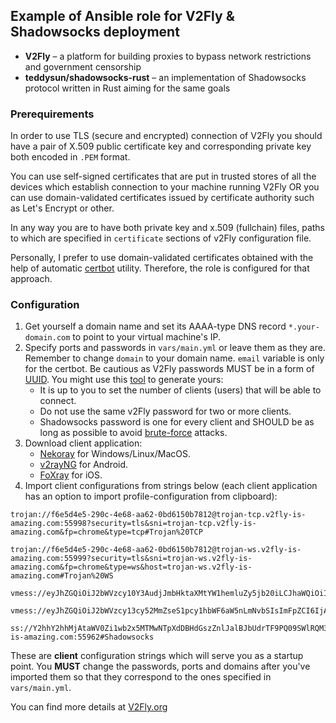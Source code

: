 ## Example of Ansible role for V2Fly & Shadowsocks deployment

- **V2Fly** – a platform for building proxies to bypass network restrictions and government censorship
- **teddysun/shadowsocks-rust** – an implementation of Shadowsocks protocol written in Rust aiming for the same goals

### Prerequirements

In order to use TLS (secure and encrypted) connection of V2Fly you should have a pair of X.509 public certificate key and corresponding private key both encoded in `.PEM` format.

You can use self-signed certificates that are put in trusted stores of all the devices which establish connection to your machine running V2Fly OR you can use domain-validated certificates issued by certificate authority such as Let's Encrypt or other.

In any way you are to have both private key and x.509 (fullchain) files, paths to which are specified in `certificate` sections of v2Fly configuration file.

Personally, I prefer to use domain-validated certificates obtained with the help of automatic [certbot](https://eff-certbot.readthedocs.io/en/latest/) utility. Therefore, the role is configured for that approach.

### Configuration

1. Get yourself a domain name and set its AAAA-type DNS record `*.your-domain.com` to point to your virtual machine's IP.
3. Specify ports and passwords in `vars/main.yml` or leave them as they are. Remember to change `domain` to your domain name. `email` variable is only for the certbot. Be cautious as V2Fly passwords MUST be in a form of [UUID](https://en.wikipedia.org/wiki/Universally_unique_identifier). You might use this [tool](https://www.uuidgenerator.net/version4) to generate yours:
	- It is up to you to set the number of clients (users) that will be able to connect.
	- Do not use the same v2Fly password for two or more clients.
	- Shadowsocks password is one for every client and SHOULD be as long as possible to avoid [brute-force](https://en.wikipedia.org/wiki/Brute-force_attack) attacks.
4. Download client application:
	- [Nekoray](https://github.com/MatsuriDayo/nekoray) for Windows/Linux/MacOS.
	- [v2rayNG](https://github.com/2dust/v2rayNG) for Android.
	- [FoXray](https://apps.apple.com/us/app/foxray/id6448898396)  for iOS.
5. Import client configurations from strings below (each client application has an option to import profile-configuration from clipboard):
```
trojan://f6e5d4e5-290c-4e68-aa62-0bd6150b7812@trojan-tcp.v2fly-is-amazing.com:55998?security=tls&sni=trojan-tcp.v2fly-is-amazing.com&fp=chrome&type=tcp#Trojan%20TCP
```
```
trojan://f6e5d4e5-290c-4e68-aa62-0bd6150b7812@trojan-ws.v2fly-is-amazing.com:55999?security=tls&sni=trojan-ws.v2fly-is-amazing.com&fp=chrome&type=ws&host=trojan-ws.v2fly-is-amazing.com#Trojan%20WS
```
```
vmess://eyJhZGQiOiJ2bWVzcy10Y3AudjJmbHktaXMtYW1hemluZy5jb20iLCJhaWQiOiIwIiwiaG9zdCI6InZtZXNzLXRjcC52MmZseS1pcy1hbWF6aW5nLmNvbSIsImlkIjoiZjZlNWQ0ZTUtMjkwYy00ZTY4LWFhNjItMGJkNjE1MGI3ODEyIiwibmV0IjoidGNwIiwicGF0aCI6IiIsInBvcnQiOiI1NTk5NiIsInBzIjoiVk1FU1MgVENQIiwic2N5IjoiYXV0byIsInNuaSI6InZtZXNzLXRjcC52MmZseS1pcy1hbWF6aW5nLmNvbSIsInRscyI6InRscyIsInR5cGUiOiIiLCJ2IjoiMiJ9
```
```
vmess://eyJhZGQiOiJ2bWVzcy13cy52MmZseS1pcy1hbWF6aW5nLmNvbSIsImFpZCI6IjAiLCJob3N0Ijoidm1lc3Mtd3MudjJmbHktaXMtYW1hemluZy5jb20iLCJpZCI6ImY2ZTVkNGU1LTI5MGMtNGU2OC1hYTYyLTBiZDYxNTBiNzgxMiIsIm5ldCI6IndzIiwicGF0aCI6IiIsInBvcnQiOiI1NTk5NyIsInBzIjoiVk1FU1MgV1MiLCJzY3kiOiJhdXRvIiwic25pIjoidm1lc3Mtd3MudjJmbHktaXMtYW1hemluZy5jb20iLCJ0bHMiOiJ0bHMiLCJ0eXBlIjoiIiwidiI6IjIifQ==
```
```
ss://Y2hhY2hhMjAtaWV0Zi1wb2x5MTMwNTpXdDBHdGszZnlJalBJbUdrTF9PQ09SWlRQM3hsaE5SN2JoR3V5elY4@v2fly-is-amazing.com:55962#Shadowsocks
```
These are **client** configuration strings which will serve you as a startup point. You **MUST** change the passwords, ports and domains after you've imported them so that they correspond to the ones specified in `vars/main.yml`.

You can find more details at [V2Fly.org](https://www.v2fly.org/)